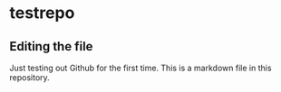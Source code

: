 # testrepo

## Editing the file

Just testing out Github for the first time.
This is a markdown file in this repository.
